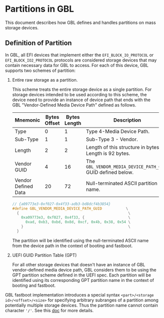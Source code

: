 # Partitions in GBL

This document describes how GBL defines and handles partitions on mass storage
devices.

## Definition of Partition

In GBL, all EFI devices that implement either the `EFI_BLOCK_IO_PROTOCOL` or
`EFI_BLOCK_IO2_PROTOCOL` protocols are considered storage devices that may
contain necessary data for GBL to access. For each of this device, GBL supports
two schemes of partition:

1. Entire raw storage as a partition.

   This scheme treats the entire storage device as a single partition. For
   storage devices intended to be used according to this scheme, the device
   need to provide an instance of device path that ends with the GBL
   "Vendor-Defined Media Device Path" defined as follows.

   | Mnemonic | Bytes Offset | Bytes Length | Description |
   | ----------- | ----------- | ----------- | ----------- |
   | Type | 0 | 1 | Type 4-Media Device Path. |
   | Sub-Type | 1 | 1 | Sub-Type 3 - Vendor. |
   | Length | 2 | 2 | Length of this structure in bytes. Length is 92 bytes. |
   | Vendor GUID | 4 | 16 | The `GBL_VENDOR_MEDIA_DEVICE_PATH_GUID` GUID defined below. |
   | Vendor Defined Data | 20 | 72 | Null-terminated ASCII partition name. |

   ```c
   // {a09773e3-0xf027-0x4f33-adb3-bd8dcf4b3854}
   #define GBL_VENDOR_MEDIA_DEVICE_PATH_GUID           \
     {                                                  \
       0xa09773e3, 0xf027, 0x4f33, {                    \
         0xad, 0xb3, 0xbd, 0x8d, 0xcf, 0x4b, 0x38, 0x54 \
       }                                                \
     }
   ```

   The partition will be identified using the null-terminated ASCII name from
   the device path in the context of booting and fastboot.


2. UEFI GUID Partition Table (GPT)

   For all other storage devices that doesn't have an instance of GBL
   vendor-defined media device path, GBL considers them to be using the GPT
   partition scheme defined in the UEFI spec. Each partition will be identified
   using its corresponding GPT partition name in the context of booting and
   fastboot.

GBL fastboot implementation introduces a special syntax
`<part>/<storage id>/<offset>/<size>` for specifying arbitrary subranges of a
partition among potentially multiple storage devices. Thus the partition name
cannot contain character `'/'`. See this [doc](./gbl_fastboot.md) for more
details.
